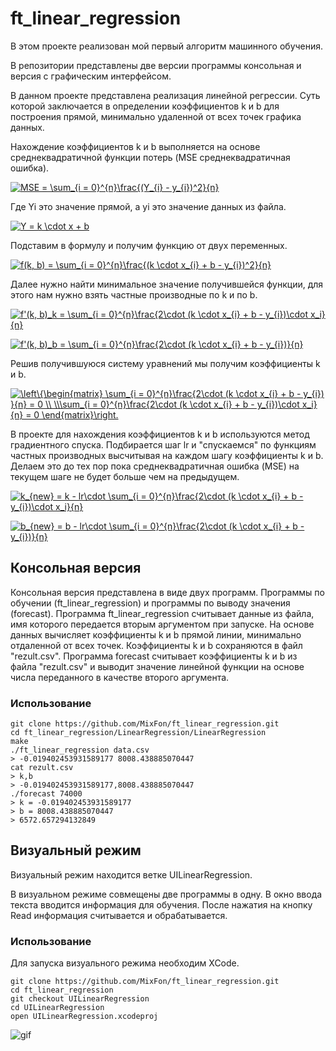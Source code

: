 # ft_linear_regression
В этом проекте реализован мой первый алгоритм машинного обучения.

В репозитории представлены две версии программы консольная и версия с графическим интерфейсом.

В данном проекте представлена реализация линейной регрессии. Суть которой заключается в определении коэффициентов k и b для построения прямой, минимально удаленной от всех точек графика данных.

Нахождение коэффициентов k и b выполняется на основе среднеквадратичной функции потерь (MSE среднеквадратичная ошибка).

<a href="https://www.codecogs.com/eqnedit.php?latex=MSE&space;=&space;\sum_{i&space;=&space;0}^{n}\frac{(Y_{i}&space;-&space;y_{i})^2}{n}" target="_blank"><img src="https://latex.codecogs.com/gif.latex?MSE&space;=&space;\sum_{i&space;=&space;0}^{n}\frac{(Y_{i}&space;-&space;y_{i})^2}{n}" title="MSE = \sum_{i = 0}^{n}\frac{(Y_{i} - y_{i})^2}{n}" /></a>

Где Yi это значение прямой, а yi это значение данных из файла. 

<a href="https://www.codecogs.com/eqnedit.php?latex=Y&space;=&space;k&space;\cdot&space;x&space;&plus;&space;b" target="_blank"><img src="https://latex.codecogs.com/gif.latex?Y&space;=&space;k&space;\cdot&space;x&space;&plus;&space;b" title="Y = k \cdot x + b" /></a>

Подставим в формулу и получим функцию от двух переменных.

<a href="https://www.codecogs.com/eqnedit.php?latex=f(k,&space;b)&space;=&space;\sum_{i&space;=&space;0}^{n}\frac{(k&space;\cdot&space;x_{i}&space;&plus;&space;b&space;-&space;y_{i})^2}{n}" target="_blank"><img src="https://latex.codecogs.com/gif.latex?f(k,&space;b)&space;=&space;\sum_{i&space;=&space;0}^{n}\frac{(k&space;\cdot&space;x_{i}&space;&plus;&space;b&space;-&space;y_{i})^2}{n}" title="f(k, b) = \sum_{i = 0}^{n}\frac{(k \cdot x_{i} + b - y_{i})^2}{n}" /></a>

Далее нужно найти минимальное значение получившейся функции, для этого нам нужно взять частные производные по k и по b.

<a href="https://www.codecogs.com/eqnedit.php?latex=f'(k,&space;b)_k&space;=&space;\sum_{i&space;=&space;0}^{n}\frac{2\cdot&space;(k&space;\cdot&space;x_{i}&space;&plus;&space;b&space;-&space;y_{i})\cdot&space;x_i}{n}" target="_blank"><img src="https://latex.codecogs.com/gif.latex?f'(k,&space;b)_k&space;=&space;\sum_{i&space;=&space;0}^{n}\frac{2\cdot&space;(k&space;\cdot&space;x_{i}&space;&plus;&space;b&space;-&space;y_{i})\cdot&space;x_i}{n}" title="f'(k, b)_k = \sum_{i = 0}^{n}\frac{2\cdot (k \cdot x_{i} + b - y_{i})\cdot x_i}{n}" /></a>

<a href="https://www.codecogs.com/eqnedit.php?latex=f'(k,&space;b)_b&space;=&space;\sum_{i&space;=&space;0}^{n}\frac{2\cdot&space;(k&space;\cdot&space;x_{i}&space;&plus;&space;b&space;-&space;y_{i})}{n}" target="_blank"><img src="https://latex.codecogs.com/gif.latex?f'(k,&space;b)_b&space;=&space;\sum_{i&space;=&space;0}^{n}\frac{2\cdot&space;(k&space;\cdot&space;x_{i}&space;&plus;&space;b&space;-&space;y_{i})}{n}" title="f'(k, b)_b = \sum_{i = 0}^{n}\frac{2\cdot (k \cdot x_{i} + b - y_{i})}{n}" /></a>

Решив получившуюся систему уравнений мы получим коэффициенты k и b.

<a href="https://www.codecogs.com/eqnedit.php?latex=\dpi{150}&space;\left\{\begin{matrix}&space;\sum_{i&space;=&space;0}^{n}\frac{2\cdot&space;(k&space;\cdot&space;x_{i}&space;&plus;&space;b&space;-&space;y_{i})&space;}{n}&space;=&space;0&space;\\&space;\\\sum_{i&space;=&space;0}^{n}\frac{2\cdot&space;(k&space;\cdot&space;x_{i}&space;&plus;&space;b&space;-&space;y_{i})\cdot&space;x_i}{n}&space;=&space;0&space;\end{matrix}\right." target="_blank"><img src="https://latex.codecogs.com/gif.latex?\dpi{150}&space;\left\{\begin{matrix}&space;\sum_{i&space;=&space;0}^{n}\frac{2\cdot&space;(k&space;\cdot&space;x_{i}&space;&plus;&space;b&space;-&space;y_{i})&space;}{n}&space;=&space;0&space;\\&space;\\\sum_{i&space;=&space;0}^{n}\frac{2\cdot&space;(k&space;\cdot&space;x_{i}&space;&plus;&space;b&space;-&space;y_{i})\cdot&space;x_i}{n}&space;=&space;0&space;\end{matrix}\right." title="\left\{\begin{matrix} \sum_{i = 0}^{n}\frac{2\cdot (k \cdot x_{i} + b - y_{i}) }{n} = 0 \\ \\\sum_{i = 0}^{n}\frac{2\cdot (k \cdot x_{i} + b - y_{i})\cdot x_i}{n} = 0 \end{matrix}\right." /></a>

В проекте для нахождения коэффициентов k и b используются метод градиентного спуска. Подбирается шаг lr и "спускаемся" по функциям частных производных высчитывая на каждом шагу коэффициенты k и b. Делаем это до тех пор пока среднеквадратичная ошибка (MSE) на текущем шаге не будет больше чем на предыдущем.

<a href="https://www.codecogs.com/eqnedit.php?latex=k_{new}&space;=&space;k&space;-&space;lr\cdot&space;\sum_{i&space;=&space;0}^{n}\frac{2\cdot&space;(k&space;\cdot&space;x_{i}&space;&plus;&space;b&space;-&space;y_{i})\cdot&space;x_i}{n}" target="_blank"><img src="https://latex.codecogs.com/gif.latex?k_{new}&space;=&space;k&space;-&space;lr\cdot&space;\sum_{i&space;=&space;0}^{n}\frac{2\cdot&space;(k&space;\cdot&space;x_{i}&space;&plus;&space;b&space;-&space;y_{i})\cdot&space;x_i}{n}" title="k_{new} = k - lr\cdot \sum_{i = 0}^{n}\frac{2\cdot (k \cdot x_{i} + b - y_{i})\cdot x_i}{n}" /></a>

<a href="https://www.codecogs.com/eqnedit.php?latex=b_{new}&space;=&space;b&space;-&space;lr\cdot&space;\sum_{i&space;=&space;0}^{n}\frac{2\cdot&space;(k&space;\cdot&space;x_{i}&space;&plus;&space;b&space;-&space;y_{i})}{n}" target="_blank"><img src="https://latex.codecogs.com/gif.latex?b_{new}&space;=&space;b&space;-&space;lr\cdot&space;\sum_{i&space;=&space;0}^{n}\frac{2\cdot&space;(k&space;\cdot&space;x_{i}&space;&plus;&space;b&space;-&space;y_{i})}{n}" title="b_{new} = b - lr\cdot \sum_{i = 0}^{n}\frac{2\cdot (k \cdot x_{i} + b - y_{i})}{n}" /></a>

## Консольная версия
Консольная версия представлена в виде двух программ. Программы по обучении (ft_linear_regression) и программы по выводу значения (forecast). Программа ft_linear_regression считывает данные из файла, имя которого передается вторым аргументом при запуске. На основе данных вычисляет коэффициенты k и b прямой линии, минимально отдаленной от всех точек. Коэффициенты k и b сохраняются в файл "rezult.csv". Программа forecast считывает коэффициенты k и b из файла "rezult.csv" и выводит значение линейной функции на основе числа переданного в качестве второго аргумента.

### Использование

    git clone https://github.com/MixFon/ft_linear_regression.git
    cd ft_linear_regression/LinearRegression/LinearRegression
    make
    ./ft_linear_regression data.csv
    > -0.019402453931589177 8008.438885070447
    cat rezult.csv
    > k,b
    > -0.019402453931589177,8008.438885070447
    ./forecast 74000
    > k = -0.019402453931589177
    > b = 8008.438885070447
    > 6572.657294132849


## Визуальный режим

Визуальный режим находится ветке UILinearRegression.

В визуальном режиме совмещены две программы в одну. В окно ввода текста вводится информация для обучения. После нажатия на кнопку Read информация считывается и обрабатывается.

### Использование

Для запуска визуального режима необходим XCode.

    git clone https://github.com/MixFon/ft_linear_regression.git
    cd ft_linear_regression
    git checkout UILinearRegression
    cd UILinearRegression
    open UILinearRegression.xcodeproj

![gif](https://github.com/MixFon/ft_linear_regression/blob/master/images/Screen_Recording.gif)
